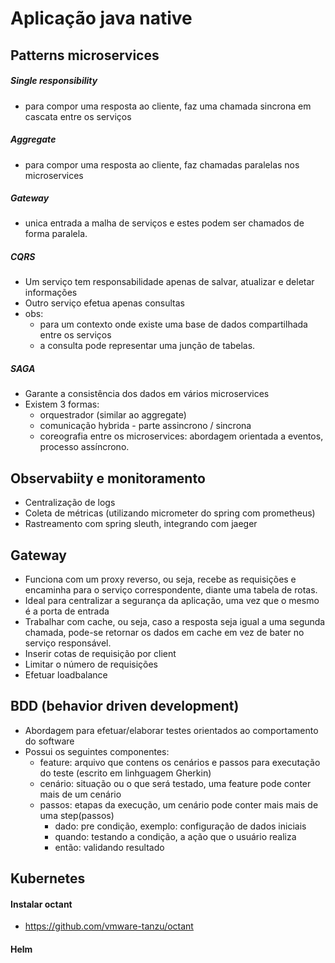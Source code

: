 # Aplicação java native

## Patterns microservices
##### Single responsibility
- para compor uma resposta ao cliente, faz uma chamada sincrona em cascata entre os serviços

##### Aggregate
- para compor uma resposta ao cliente, faz chamadas paralelas nos microservices

##### Gateway
- unica entrada a malha de serviços e estes podem ser chamados de forma paralela.

##### CQRS
- Um serviço tem responsabilidade apenas de salvar, atualizar e deletar informações
- Outro serviço efetua apenas consultas
- obs: 
  - para um contexto onde existe uma base de dados compartilhada entre os serviços
  - a consulta pode representar uma junção de tabelas.

##### SAGA
- Garante a consistência dos dados em vários microservices
- Existem 3 formas:
  - orquestrador (similar ao aggregate)
  - comunicação hybrida - parte assincrono / sincrona
  - coreografia entre os microservices: abordagem orientada a eventos, processo assíncrono.

## Observabiity e monitoramento
- Centralização de logs
- Coleta de métricas (utilizando micrometer do spring com prometheus)
- Rastreamento com spring sleuth, integrando com jaeger

## Gateway
- Funciona com um proxy reverso, ou seja, recebe as requisições e encaminha para o serviço correspondente, diante uma tabela de rotas.
- Ideal para centralizar a segurança da aplicação, uma vez que o mesmo é a porta de entrada
- Trabalhar com cache, ou seja, caso a resposta seja igual a uma segunda chamada, pode-se retornar os dados em cache em vez de bater no serviço responsável.
- Inserir cotas de requisição por client
- Limitar o número de requisições
- Efetuar loadbalance

## BDD (behavior driven development)
- Abordagem para efetuar/elaborar testes orientados ao comportamento do software
- Possui os seguintes componentes:
  - feature: arquivo que contens os cenários e passos para executação do teste (escrito em linhguagem Gherkin)
  - cenário: situação ou o que será testado, uma feature pode conter mais de um cenário
  - passos: etapas da execução, um cenário pode conter mais mais de uma step(passos)
    - dado: pre condição, exemplo: configuração de dados iniciais
    - quando: testando a condição, a ação que o usuário realiza
    - então: validando resultado  

## Kubernetes
#### Instalar octant
- https://github.com/vmware-tanzu/octant

#### Helm
